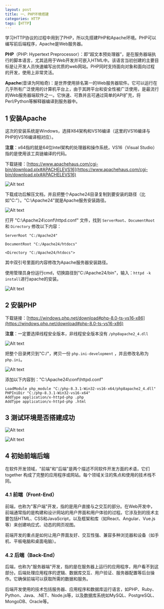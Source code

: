 ```yaml
---
layout: post
title: 一、PHP环境搭建
categories: HTTP
tags: [HTTP]
---
```


学习HTTP协议的过程中用到了PHP，所以先搭建PHP和Apache环境。PHP可以编写前后端程序，Apache是Web服务器。

**PHP**（PHP: Hypertext Preprocessor）：即“超文本预处理器”，是在服务器端执行的脚本语言，尤其适用于Web开发并可嵌入HTML中。该语言当初创建的主要目标是让开发人员快速编写出优质的web网站。PHP同时支持面向对象和面向过程的开发，使用上非常灵活。

**Apache**(音译为阿帕奇)：是世界使用排名第一的Web服务器软件。它可以运行在几乎所有广泛使用的计算机平台上，由于其跨平台和安全性被广泛使用，是最流行的Web服务器端软件之一。它快速、可靠并且可通过简单的API扩充，将Perl/Python等解释器编译到服务器中。

## 1 安装Apache

这次的安装系统是Windows，选择X64架构和VS16编译（这里的VS16编译与PHP的VS16编译相对应）。

**注意**：x64指的就是64位Intel架构的处理器和操作系统，VS16（Visual Studio）指的是使用该工具链编译的代码。

下载链接：[https://www.apachehaus.com/cgi-bin/download.plx#APACHELEVS16](https://www.apachehaus.com/cgi-bin/download.plx#APACHELEVS16)

![Alt text](/assets/HTTP/01_PHP/image.png)

下载成功后解压文档，并且把整个Apache24目录复制到要安装的路径（比如"C:\"）。"C:\Apache24"就是Apache服务安装路径。

![Alt text](/assets/HTTP/01_PHP/image-1.png)


打开 "C:\Apache24\conf\httpd.conf" 文件，找到 `ServerRoot`、`DocumentRoot` 和 `Directory` 修改以下内容：


```
ServerRoot "C:/Apache24"

DocumentRoot "C:/Apache24/htdocs"

<Directory "C:/Apache24/htdocs">
```
其中双引号里面的内容修改为Apache服务器安装路径。

使用管理员身份运行cmd，切换路径到"C:/Apache24/bin"，输入：`httpd -k install`进行apache的安装。

![Alt text](/assets/HTTP/01_PHP/image-2.png)

## 2 安装PHP

下载链接：[https://windows.php.net/download#php-8.0-ts-vs16-x86](https://windows.php.net/download#php-8.0-ts-vs16-x86)

**注意**：一定要选择线程安全版本，非线程安全版本没有 `/php8apache2_4.dll`

![Alt text](/assets/HTTP/01_PHP/image-3.png)

把整个目录拷贝到"C:/"，拷贝一份 `php.ini-development` ，并且修改名称为 `php.ini`。

![Alt text](/assets/HTTP/01_PHP/image-6.png)


添加以下内容到："C:\Apache24\conf\httpd.conf"

```
LoadModule php_module "C:/php-8.3.1-Win32-vs16-x64/php8apache2_4.dll"
PHPIniDir "C:/php-8.3.1-Win32-vs16-x64"
AddType application/x-httpd-php .php
AddType application/x-httpd-php .html
```

## 3 测试环境是否搭建成功

![Alt text](/assets/HTTP/01_PHP/image-4.png)

![Alt text](/assets/HTTP/01_PHP/image-5.png)

## 4 初始前端后端

在软件开发领域，"前端"和"后端"是两个描述不同软件开发方面的术语，它们 together 构成了完整的应用程序或网站。每个领域关注的焦点和使用的技术栈不同。

### 4.1 前端（Front-End）

前端，也称为"客户端"开发，指的是用户直接与之交互的部分。在Web开发中，前端通常指的是构建和设计网站的用户界面和用户体验的过程。它涉及到的技术主要包括HTML、CSS和JavaScript，以及框架和库（如React、Angular、Vue.js等）来创建响应式、动态的网页视图。

前端开发的重点是如何让用户界面友好、交互性强、兼容多种浏览器和设备（如手机、平板电脑和桌面电脑）。

### 4.2 后端（Back-End）

后端，也称为"服务器端"开发，指的是在服务器上运行的应用程序，用户看不到这部分。后端处理应用程序的逻辑、数据库交互、用户验证、服务器配置等后台操作。它确保前端可以获取所需的数据和服务。

后端开发使用的技术包括服务器、应用程序和数据库运行语言，如PHP、Ruby、Python、Java、.NET、Node.js等，以及数据库系统如MySQL、PostgreSQL、MongoDB、Oracle等。